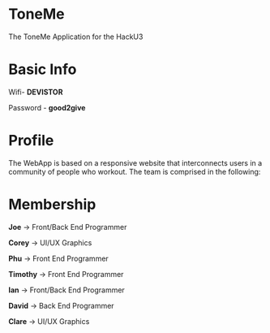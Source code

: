 # ToneMe
The ToneMe Application for the HackU3

Basic Info
==========
Wifi- <b>DEVISTOR</b> <p></p>
Password - <b>good2give</b> <p></p>


Profile
=======
The WebApp is based on a responsive website that interconnects users in a community of people who workout. The team is comprised in the following:

Membership
==========
<b>Joe</b> -> Front/Back End Programmer <p></p>
<b>Corey</b> -> UI/UX Graphics <p></p>
<b>Phu</b> -> Front End Programmer <p></p>
<b>Timothy</b> -> Front End Programmer <p></p>
<b>Ian</b> -> Front/Back End Programmer <p></p>
<b>David</b> -> Back End Programmer <p></p>
<b>Clare</b> -> UI/UX Graphics<p></p>


